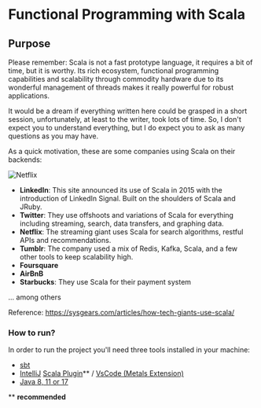# Functional Programming with Scala

## Purpose

Please remember: Scala is not a fast prototype language, it requires a bit of time,
but it is worthy. Its rich ecosystem, functional programming capabilities and scalability
through commodity hardware due to its wonderful management of threads makes it really powerful
for robust applications.

It would be a dream if everything written here could be grasped in a short session, unfortunately,
at least to the writer, took lots of time. So, I don't expect you to understand everything, but I do expect
you to ask as many questions as you may have.

As a quick motivation, these are some companies using Scala on their backends:

![Netflix](https://miro.medium.com/max/1400/0*-x5Jm5EkJdkRc_Wp.png)

- **LinkedIn**: This site announced its use of Scala in 2015 with the introduction of LinkedIn Signal. Built on the shoulders of Scala and JRuby.
- **Twitter**: They use offshoots and variations of Scala for everything including streaming, search, data transfers, and graphing data.
- **Netflix**: The streaming giant uses Scala for search algorithms, restful APIs and recommendations.
- **Tumblr**: The company used a mix of Redis, Kafka, Scala, and a few other tools to keep scalability high.
- **Foursquare**
- **AirBnB**
- **Starbucks**: They use Scala for their payment system

... among others

Reference: https://sysgears.com/articles/how-tech-giants-use-scala/

### How to run?

In order to run the project you'll need three tools installed in your machine:

* [sbt](https://www.scala-sbt.org/download.html)
* [IntelliJ](https://www.jetbrains.com/idea/download/#section=mac) [Scala Plugin](https://plugins.jetbrains.com/plugin/1347-scala)** / [VsCode (Metals Extension)](https://scalameta.org/metals/docs/editors/vscode/)
* [Java 8, 11 or 17](https://mkyong.com/java/how-to-install-java-on-mac-osx/)


** **recommended** 
